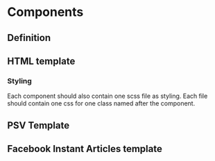 # Components

## Definition

## HTML template

### Styling
Each component should also contain one scss file as styling. Each file should contain one css for one class named after the component.

## PSV Template

## Facebook Instant Articles template